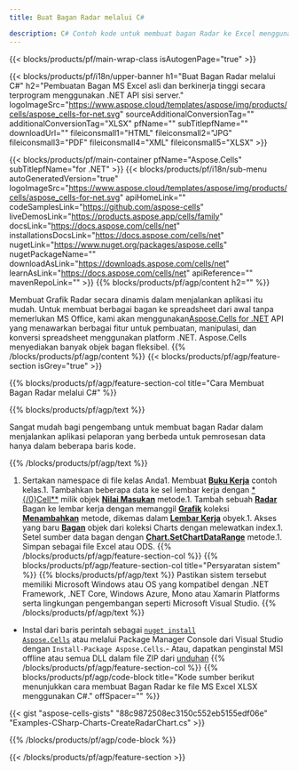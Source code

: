 ```yaml
---
title: Buat Bagan Radar melalui C#

description: C# Contoh kode untuk membuat bagan Radar ke Excel menggunakan .NET Pustaka. Gunakan kode ini untuk membuat bagan Radar ke MS Excel dalam VB.NET, Asp.NET atau aplikasi berbasis .NET apa pun.
---
```

{{< blocks/products/pf/main-wrap-class isAutogenPage="true" >}}

{{< blocks/products/pf/i18n/upper-banner h1="Buat Bagan Radar melalui C#" h2="Pembuatan Bagan MS Excel asli dan berkinerja tinggi secara terprogram menggunakan .NET API sisi server." logoImageSrc="https://www.aspose.cloud/templates/aspose/img/products/cells/aspose_cells-for-net.svg" sourceAdditionalConversionTag="" additionalConversionTag="XLSX" pfName="" subTitlepfName="" downloadUrl="" fileiconsmall1="HTML" fileiconsmall2="JPG" fileiconsmall3="PDF" fileiconsmall4="XML" fileiconsmall5="XLSX" >}}

{{< blocks/products/pf/main-container pfName="Aspose.Cells" subTitlepfName="for .NET" >}}
{{< blocks/products/pf/i18n/sub-menu autoGeneratedVersion="true" logoImageSrc="https://www.aspose.cloud/templates/aspose/img/products/cells/aspose_cells-for-net.svg" apiHomeLink="" codeSamplesLink="https://github.com/aspose-cells" liveDemosLink="https://products.aspose.app/cells/family" docsLink="https://docs.aspose.com/cells/net" installationsDocsLink="https://docs.aspose.com/cells/net" nugetLink="https://www.nuget.org/packages/aspose.cells" nugetPackageName="" downloadAsLink="https://downloads.aspose.com/cells/net" learnAsLink="https://docs.aspose.com/cells/net" apiReference="" mavenRepoLink="" >}}
{{% blocks/products/pf/agp/content h2="" %}}

Membuat Grafik Radar secara dinamis dalam menjalankan aplikasi itu mudah. Untuk membuat berbagai bagan ke spreadsheet dari awal tanpa memerlukan MS Office, kami akan menggunakan[Aspose.Cells for .NET](https://products.aspose.com/cells/net)  API yang menawarkan berbagai fitur untuk pembuatan, manipulasi, dan konversi spreadsheet menggunakan platform .NET. Aspose.Cells menyediakan banyak objek bagan fleksibel.
{{% /blocks/products/pf/agp/content %}}
{{< blocks/products/pf/agp/feature-section isGrey="true" >}}

{{% blocks/products/pf/agp/feature-section-col title="Cara Membuat Bagan Radar melalui C#" %}}

{{% blocks/products/pf/agp/text %}}

Sangat mudah bagi pengembang untuk membuat bagan Radar dalam menjalankan aplikasi pelaporan yang berbeda untuk pemrosesan data hanya dalam beberapa baris kode.

{{% /blocks/products/pf/agp/text %}}

1. Sertakan namespace di file kelas Anda1. Membuat [**Buku Kerja**](https://reference.aspose.com/cells/net/aspose.cells/workbook) contoh kelas.1. Tambahkan beberapa data ke sel lembar kerja dengan [*{/0}Cell**](https://reference.aspose.com/cells/net/aspose.cells/cell) milik objek [**Nilai Masukan**](https://reference.aspose.com/cells/net/aspose.cells/cell/methods/putvalue/index) metode.1. Tambah sebuah [**Radar**](https://reference.aspose.com/cells/net/aspose.cells.charts/charttype) Bagan ke lembar kerja dengan memanggil [**Grafik**](https://reference.aspose.com/cells/net/aspose.cells.charts/chartcollection) koleksi [**Menambahkan**](https://reference.aspose.com/cells/net/aspose.cells.charts/chartcollection/methods/add) metode, dikemas dalam [**Lembar Kerja**](https://reference.aspose.com/cells/net/aspose.cells/worksheet) obyek.1. Akses yang baru [**Bagan**](https://reference.aspose.com/cells/net/aspose.cells.charts/chart) objek dari koleksi Charts dengan melewatkan index.1. Setel sumber data bagan dengan [**Chart.SetChartDataRange**](https://https://reference.aspose.com/cells/net/aspose.cells.charts/chart/methods/setchartdatarange) metode.1. Simpan sebagai file Excel atau ODS.
{{% /blocks/products/pf/agp/feature-section-col %}}
{{% blocks/products/pf/agp/feature-section-col title="Persyaratan sistem" %}}
{{% blocks/products/pf/agp/text %}}
Pastikan sistem tersebut memiliki Microsoft Windows atau OS yang kompatibel dengan .NET Framework, .NET Core, Windows Azure, Mono atau Xamarin Platforms serta lingkungan pengembangan seperti Microsoft Visual Studio.
{{% /blocks/products/pf/agp/text %}}
- Instal dari baris perintah sebagai <code><a href="https://downloads.aspose.com/cells/net">nuget install Aspose.Cells</a></code> atau melalui Package Manager Console dari Visual Studio dengan <code>Install-Package Aspose.Cells</code>.- Atau, dapatkan penginstal MSI offline atau semua DLL dalam file ZIP dari <a href="https://downloads.aspose.com/cells/net">unduhan</a>
{{% /blocks/products/pf/agp/feature-section-col %}}
{{% blocks/products/pf/agp/code-block title="Kode sumber berikut menunjukkan cara membuat Bagan Radar ke file MS Excel XLSX menggunakan C#." offSpacer="" %}}

{{< gist "aspose-cells-gists" "88c9872508ec3150c552eb5155edf06e" "Examples-CSharp-Charts-CreateRadarChart.cs" >}}

{{% /blocks/products/pf/agp/code-block %}}

{{< /blocks/products/pf/agp/feature-section >}}

<!-- aboutfile Starts -->
